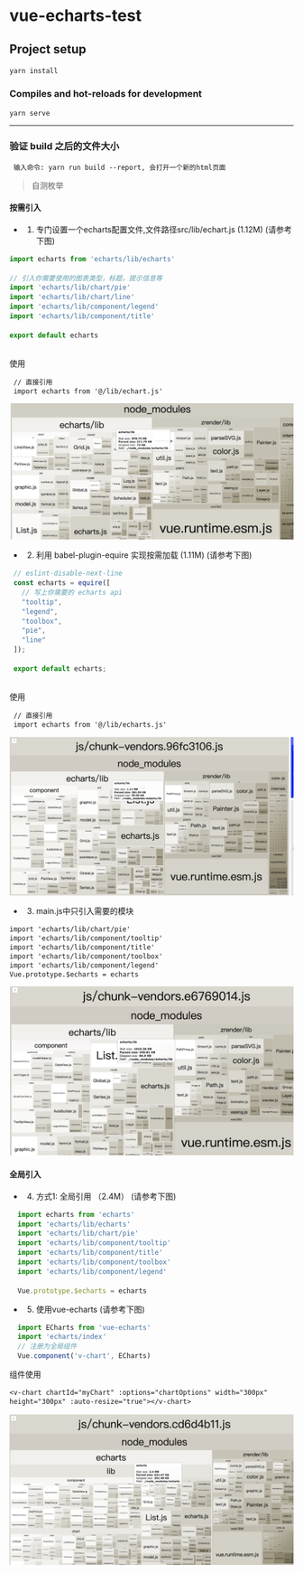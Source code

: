 # vue-echarts-test

## Project setup
```
yarn install
```

### Compiles and hot-reloads for development
```
yarn serve
```
<hr/>

### 验证 build 之后的文件大小

```
 输入命令: yarn run build --report, 会打开一个新的html页面
```


> 自测枚举
#### 按需引入
* 1. 专门设置一个echarts配置文件,文件路径src/lib/echart.js (1.12M) (请参考下图)
```src/lib/echart.js
import echarts from 'echarts/lib/echarts'
 
// 引入你需要使用的图表类型，标题，提示信息等
import 'echarts/lib/chart/pie'
import 'echarts/lib/chart/line'
import 'echarts/lib/component/legend'
import 'echarts/lib/component/title'
 
export default echarts
 
```
使用
```
 // 直接引用
 import echarts from '@/lib/echart.js' 
```

<div align=right><img src ="src/assets/addFile.png"/></div>

* 2. 利用 babel-plugin-equire 实现按需加载 (1.11M) (请参考下图)

```src/lib/echarts.js
 // eslint-disable-next-line
 const echarts = equire([
   // 写上你需要的 echarts api
   "tooltip",
   "legend",
   "toolbox",
   "pie",
   "line"
 ]);

 export default echarts;
 
```

使用
```
 // 直接引用
 import echarts from '@/lib/echarts.js' 
```

<div align=right><img src ="src/assets/equire.png"/></div>

* 3. main.js中只引入需要的模块
```
import 'echarts/lib/chart/pie'
import 'echarts/lib/component/tooltip'
import 'echarts/lib/component/title'
import 'echarts/lib/component/toolbox'
import 'echarts/lib/component/legend'
Vue.prototype.$echarts = echarts

```
<div align=right><img src ="src/assets/main.png"/></div>

#### 全局引入

* 4. 方式1: 全局引用 （2.4M） (请参考下图)
```main.js
  import echarts from 'echarts'
  import 'echarts/lib/echarts'
  import 'echarts/lib/chart/pie'
  import 'echarts/lib/component/tooltip'
  import 'echarts/lib/component/title'
  import 'echarts/lib/component/toolbox'
  import 'echarts/lib/component/legend'

  Vue.prototype.$echarts = echarts
```

* 5. 使用vue-echarts   (请参考下图)

```main.js
  import ECharts from 'vue-echarts'
  import 'echarts/index'
  // 注册为全局组件
  Vue.component('v-chart', ECharts)
```
组件使用
```
<v-chart chartId="myChart" :options="chartOptions" width="300px" height="300px" :auto-resize="true"></v-chart>
```
<div align=right><img src ="src/assets/vue-chart.png"/></div>
